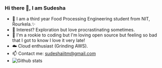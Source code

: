 ### Hi there 👋, I am Sudesha

<!--
**Sudesha-STR/Sudesha-STR** is a ✨ _special_ ✨ repository because its `README.md` (this file) appears on your GitHub profile.

Here are some ideas to get you started:

- 🔭 I’m currently working on ...
- 🌱 I’m currently learning ...
- 👯 I’m looking to collaborate on ...
- 🤔 I’m looking for help with ...
- 💬 Ask me about ...
- 📫 How to reach me: ...
- 😄 Pronouns: ...
- ⚡ Fun fact: ...
-->
- 👋  I am a third year Food Processing Engineering student from NIT, Rourkela.✨
- 👀 Interest? Exploration but love procrastinating sometimes.
- 🌱 I'm a rookie to coding but I'm loving open source but feeling so bad that I got to know I love it very late!
- ☁️ Cloud enthusiast (Grinding AWS).
- 📫 Contact me: sudeshaiitm@gmail.com
- ![Github stats](https://github-readme-stats.vercel.app/api?username=Sudesha-STR&theme=highcontrast&show_icons=true&count_private=true)
